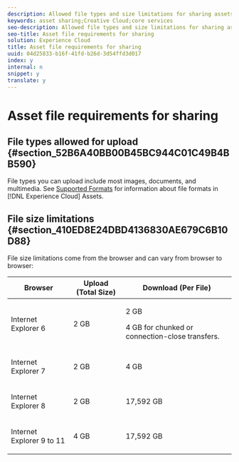 ```yaml
---
description: Allowed file types and size limitations for sharing assets between the Experience Cloud and Creative Cloud.
keywords: asset sharing;Creative Cloud;core services
seo-description: Allowed file types and size limitations for sharing assets between the Experience Cloud and Creative Cloud.
seo-title: Asset file requirements for sharing
solution: Experience Cloud
title: Asset file requirements for sharing
uuid: 04d25833-b16f-41fd-b26d-3d54ffd3d017
index: y
internal: n
snippet: y
translate: y
---
```


# Asset file requirements for sharing


## File types allowed for upload {#section_52B6A40BB00B45BC944C01C49B4BB590}

File types you can upload include most images, documents, and multimedia. See [ Supported Formats](https://helpx.adobe.com/experience-manager/brand-portal/using/brand-portal-supported-formats.html) for information about file formats in [!DNL  Experience Cloud] Assets. 

## File size limitations {#section_410ED8E24DBD4136830AE679C6B10D88}

File size limitations come from the browser and can vary from browser to browser: 

<table id="table_E532A5B4BE9F49D0BFAE0AE027999FC4"> 
 <thead> 
  <tr> 
   <th colname="col1" class="entry"> Browser </th> 
   <th colname="col02" class="entry"> Upload (Total Size) </th> 
   <th colname="col2" class="entry"> Download (Per File) </th> 
  </tr> 
 </thead>
 <tbody> 
  <tr> 
   <td colname="col1"> <p>Internet Explorer 6 </p> </td> 
   <td colname="col02"> <p>2 GB </p> </td> 
   <td colname="col2"> <p>2 GB </p> <p>4 GB for chunked or connection-close transfers. </p> </td> 
  </tr> 
  <tr> 
   <td colname="col1"> <p>Internet Explorer 7 </p> </td> 
   <td colname="col02"> <p>2 GB </p> </td> 
   <td colname="col2"> <p>4 GB </p> </td> 
  </tr> 
  <tr> 
   <td colname="col1"> <p>Internet Explorer 8 </p> </td> 
   <td colname="col02"> <p>2 GB </p> </td> 
   <td colname="col2"> <p>17,592 GB </p> </td> 
  </tr> 
  <tr> 
   <td colname="col1"> <p>Internet Explorer 9 to 11 </p> </td> 
   <td colname="col02"> <p>4 GB </p> </td> 
   <td colname="col2"> <p>17,592 GB </p> </td> 
  </tr> 
 </tbody> 
</table>

